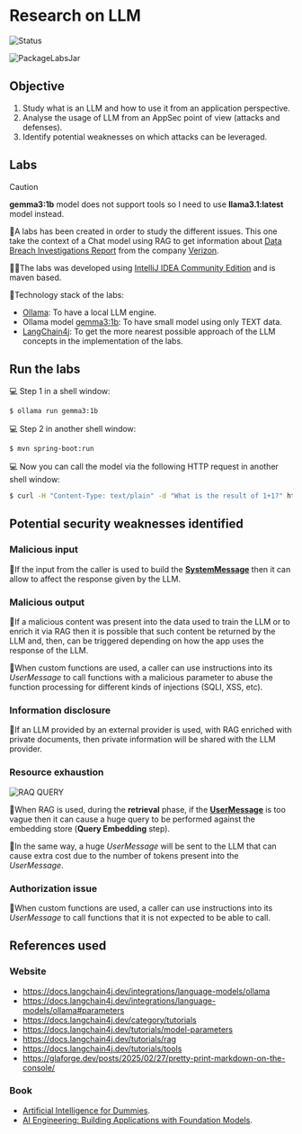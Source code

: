 # Research on LLM

![Status](https://img.shields.io/badge/Status-Study_In_Progress-blue?style=flat)

![PackageLabsJar](https://github.com/righettod/poc-llm/actions/workflows/build.yml/badge.svg?branch=main)

## Objective

1. Study what is an LLM and how to use it from an application perspective.
2. Analyse the usage of LLM from an AppSec point of view (attacks and defenses).
3. Identify potential weaknesses on which attacks can be leveraged.

## Labs

> [!CAUTION]
> **gemma3:1b** model does not support tools so I need to use **llama3.1:latest** model instead.

🔬A labs has been created in order to study the different issues. This one take the context of a Chat model using RAG to get information about [Data Breach Investigations Report](https://www.verizon.com/business/resources/reports/dbir/) from the company [Verizon](https://www.verizon.com).

🧑‍💻The labs was developed using [IntelliJ IDEA Community Edition](https://www.jetbrains.com/idea/download/) and is maven based.

📖Technology stack of the labs:
* [Ollama](https://ollama.com/): To have a local LLM engine.
* Ollama model [gemma3:1b](https://ollama.com/library/gemma3:1b): To have small model using only TEXT data.
* [LangChain4j](https://docs.langchain4j.dev/): To get the more nearest possible approach of the LLM concepts in the implementation of the labs.

## Run the labs

💻 Step 1 in a shell window:

```bash
$ ollama run gemma3:1b
```

💻 Step 2 in another shell window:

```bash
$ mvn spring-boot:run
```

💻 Now you can call the model via the following HTTP request in another shell window:

```bash
$ curl -H "Content-Type: text/plain" -d "What is the result of 1+1?" http://localhost:8080/ask
```
## Potential security weaknesses identified

### Malicious input

🐞If the input from the caller is used to build the **[SystemMessage](https://docs.langchain4j.dev/tutorials/ai-services#systemmessage)** then it can allow to affect the response given by the LLM. 

### Malicious output

🐞If a malicious content was present into the data used to train the LLM or to enrich it via RAG then it is possible that such content be returned by the LLM and, then, can be triggered depending on how the app uses the response of the LLM.

🐞When custom functions are used, a caller can use instructions into its *UserMessage* to call functions with a malicious parameter to abuse the function processing for different kinds of injections (SQLI, XSS, etc).

### Information disclosure

🐞If an LLM provided by an external provider is used, with RAG enriched with private documents, then private information will be shared with the LLM provider.

### Resource exhaustion

![RAQ QUERY](https://docs.langchain4j.dev/assets/images/rag-retrieval-f525d2937abc08fed5cec36a7f08a4c3.png)

🐞When RAG is used, during the **retrieval** phase, if the **[UserMessage](https://docs.langchain4j.dev/tutorials/ai-services/#usermessage)** is too vague then it can cause a huge query to be performed against the embedding store (**Query Embedding** step).

🐞In the same way, a huge *UserMessage* will be sent to the LLM that can cause extra cost due to the number of tokens present into the *UserMessage*.

### Authorization issue

🐞When custom functions are used, a caller can use instructions into its *UserMessage* to call functions that it is not expected to be able to call.

## References used

### Website

* https://docs.langchain4j.dev/integrations/language-models/ollama
* https://docs.langchain4j.dev/integrations/language-models/ollama#parameters
* https://docs.langchain4j.dev/category/tutorials
* https://docs.langchain4j.dev/tutorials/model-parameters
* https://docs.langchain4j.dev/tutorials/rag
* https://docs.langchain4j.dev/tutorials/tools
* https://glaforge.dev/posts/2025/02/27/pretty-print-markdown-on-the-console/

### Book

* [Artificial Intelligence for Dummies](https://www.amazon.fr/dp/1394270712).
* [AI Engineering: Building Applications with Foundation Models](https://www.amazon.fr/dp/1098166302).

